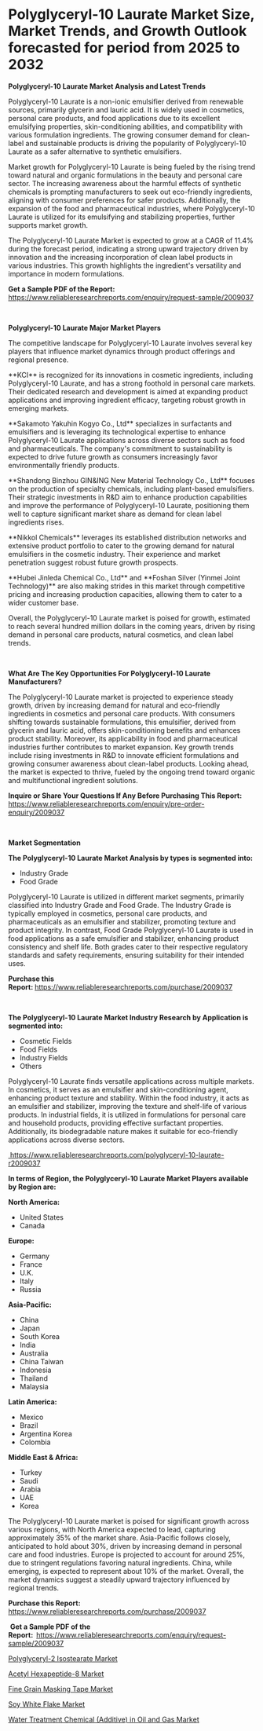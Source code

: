 <p><h1>Polyglyceryl-10 Laurate Market Size, Market Trends, and Growth Outlook forecasted for period from 2025 to 2032</h1></p><p><strong>Polyglyceryl-10 Laurate Market Analysis and Latest Trends</strong></p>
<p><p>Polyglyceryl-10 Laurate is a non-ionic emulsifier derived from renewable sources, primarily glycerin and lauric acid. It is widely used in cosmetics, personal care products, and food applications due to its excellent emulsifying properties, skin-conditioning abilities, and compatibility with various formulation ingredients. The growing consumer demand for clean-label and sustainable products is driving the popularity of Polyglyceryl-10 Laurate as a safer alternative to synthetic emulsifiers.</p><p>Market growth for Polyglyceryl-10 Laurate is being fueled by the rising trend toward natural and organic formulations in the beauty and personal care sector. The increasing awareness about the harmful effects of synthetic chemicals is prompting manufacturers to seek out eco-friendly ingredients, aligning with consumer preferences for safer products. Additionally, the expansion of the food and pharmaceutical industries, where Polyglyceryl-10 Laurate is utilized for its emulsifying and stabilizing properties, further supports market growth.</p><p>The Polyglyceryl-10 Laurate Market is expected to grow at a CAGR of 11.4% during the forecast period, indicating a strong upward trajectory driven by innovation and the increasing incorporation of clean label products in various industries. This growth highlights the ingredient's versatility and importance in modern formulations.</p></p>
<p><strong>Get a Sample PDF of the Report:&nbsp;</strong> <a href="https://www.reliableresearchreports.com/enquiry/request-sample/2009037?utm_campaign=48&utm_medium=2&utm_source=Github&utm_content=ia&utm_term=05022025&utm_id=polyglyceryl-10-laurate">https://www.reliableresearchreports.com/enquiry/request-sample/2009037</a></p>
<p>&nbsp;</p>
<p><strong>Polyglyceryl-10 Laurate Major Market Players</strong></p>
<p><p>The competitive landscape for Polyglyceryl-10 Laurate involves several key players that influence market dynamics through product offerings and regional presence.</p><p>**KCI** is recognized for its innovations in cosmetic ingredients, including Polyglyceryl-10 Laurate, and has a strong foothold in personal care markets. Their dedicated research and development is aimed at expanding product applications and improving ingredient efficacy, targeting robust growth in emerging markets.</p><p>**Sakamoto Yakuhin Kogyo Co., Ltd** specializes in surfactants and emulsifiers and is leveraging its technological expertise to enhance Polyglyceryl-10 Laurate applications across diverse sectors such as food and pharmaceuticals. The company's commitment to sustainability is expected to drive future growth as consumers increasingly favor environmentally friendly products.</p><p>**Shandong Binzhou GIN&ING New Material Technology Co., Ltd** focuses on the production of specialty chemicals, including plant-based emulsifiers. Their strategic investments in R&D aim to enhance production capabilities and improve the performance of Polyglyceryl-10 Laurate, positioning them well to capture significant market share as demand for clean label ingredients rises.</p><p>**Nikkol Chemicals** leverages its established distribution networks and extensive product portfolio to cater to the growing demand for natural emulsifiers in the cosmetic industry. Their experience and market penetration suggest robust future growth prospects.</p><p>**Hubei Jinleda Chemical Co., Ltd** and **Foshan Silver (Yinmei Joint Technology)** are also making strides in this market through competitive pricing and increasing production capacities, allowing them to cater to a wider customer base.</p><p>Overall, the Polyglyceryl-10 Laurate market is poised for growth, estimated to reach several hundred million dollars in the coming years, driven by rising demand in personal care products, natural cosmetics, and clean label trends.</p></p>
<p>&nbsp;</p>
<p><strong>What Are The Key Opportunities For Polyglyceryl-10 Laurate Manufacturers?</strong></p>
<p><p>The Polyglyceryl-10 Laurate market is projected to experience steady growth, driven by increasing demand for natural and eco-friendly ingredients in cosmetics and personal care products. With consumers shifting towards sustainable formulations, this emulsifier, derived from glycerin and lauric acid, offers skin-conditioning benefits and enhances product stability. Moreover, its applicability in food and pharmaceutical industries further contributes to market expansion. Key growth trends include rising investments in R&D to innovate efficient formulations and growing consumer awareness about clean-label products. Looking ahead, the market is expected to thrive, fueled by the ongoing trend toward organic and multifunctional ingredient solutions.</p></p>
<p><strong>Inquire or Share Your Questions If Any Before Purchasing This Report:</strong> <a href="https://www.reliableresearchreports.com/enquiry/pre-order-enquiry/2009037?utm_campaign=48&utm_medium=2&utm_source=Github&utm_content=ia&utm_term=05022025&utm_id=polyglyceryl-10-laurate">https://www.reliableresearchreports.com/enquiry/pre-order-enquiry/2009037</a></p>
<p>&nbsp;</p>
<p><strong>Market Segmentation</strong></p>
<p><strong>The Polyglyceryl-10 Laurate Market Analysis by types is segmented into:</strong></p>
<p><ul><li>Industry Grade</li><li>Food Grade</li></ul></p>
<p><p>Polyglyceryl-10 Laurate is utilized in different market segments, primarily classified into Industry Grade and Food Grade. The Industry Grade is typically employed in cosmetics, personal care products, and pharmaceuticals as an emulsifier and stabilizer, promoting texture and product integrity. In contrast, Food Grade Polyglyceryl-10 Laurate is used in food applications as a safe emulsifier and stabilizer, enhancing product consistency and shelf life. Both grades cater to their respective regulatory standards and safety requirements, ensuring suitability for their intended uses.</p></p>
<p><strong>Purchase this Report:&nbsp;</strong><a href="https://www.reliableresearchreports.com/purchase/2009037?utm_campaign=48&utm_medium=2&utm_source=Github&utm_content=ia&utm_term=05022025&utm_id=polyglyceryl-10-laurate">https://www.reliableresearchreports.com/purchase/2009037</a></p>
<p>&nbsp;</p>
<p><strong>The Polyglyceryl-10 Laurate Market Industry Research by Application is segmented into:</strong></p>
<p><ul><li>Cosmetic Fields</li><li>Food Fields</li><li>Industry Fields</li><li>Others</li></ul></p>
<p><p>Polyglyceryl-10 Laurate finds versatile applications across multiple markets. In cosmetics, it serves as an emulsifier and skin-conditioning agent, enhancing product texture and stability. Within the food industry, it acts as an emulsifier and stabilizer, improving the texture and shelf-life of various products. In industrial fields, it is utilized in formulations for personal care and household products, providing effective surfactant properties. Additionally, its biodegradable nature makes it suitable for eco-friendly applications across diverse sectors.</p></p>
<p><a href="https://www.reliableresearchreports.com/polyglyceryl-10-laurate-r2009037?utm_campaign=48&utm_medium=2&utm_source=Github&utm_content=ia&utm_term=05022025&utm_id=polyglyceryl-10-laurate">&nbsp;https://www.reliableresearchreports.com/polyglyceryl-10-laurate-r2009037</a></p>
<p><strong>In terms of Region, the Polyglyceryl-10 Laurate Market Players available by Region are:</strong></p>
<p>
    <p> <strong> North America: </strong>
        <ul>
            <li>United States</li>
            <li>Canada</li>
        </ul>
        </p> 
    <p> <strong> Europe: </strong>
        <ul>
            <li>Germany</li>
            <li>France</li>
            <li>U.K.</li>
            <li>Italy</li>
            <li>Russia</li>
        </ul>
        </p> 
    <p> <strong> Asia-Pacific: </strong>
        <ul>
            <li>China</li>
            <li>Japan</li>
            <li>South Korea</li>
            <li>India</li>
            <li>Australia</li>
            <li>China Taiwan</li>
            <li>Indonesia</li>
            <li>Thailand</li>
            <li>Malaysia</li>
        </ul>
        </p> 
    <p> <strong> Latin America: </strong>
        <ul>
            <li>Mexico</li>
            <li>Brazil</li>
            <li>Argentina Korea</li>
            <li>Colombia</li>
        </ul>
        </p> 
    <p> <strong> Middle East & Africa: </strong>
        <ul>
            <li>Turkey</li>
            <li>Saudi</li>
            <li>Arabia</li>
            <li>UAE</li>
            <li>Korea</li>
        </ul>
    </p>
    </p>
<p><p>The Polyglyceryl-10 Laurate market is poised for significant growth across various regions, with North America expected to lead, capturing approximately 35% of the market share. Asia-Pacific follows closely, anticipated to hold about 30%, driven by increasing demand in personal care and food industries. Europe is projected to account for around 25%, due to stringent regulations favoring natural ingredients. China, while emerging, is expected to represent about 10% of the market. Overall, the market dynamics suggest a steadily upward trajectory influenced by regional trends.</p></p>
<p><strong>Purchase this Report: </strong><a href="https://www.reliableresearchreports.com/purchase/2009037?utm_campaign=48&utm_medium=2&utm_source=Github&utm_content=ia&utm_term=05022025&utm_id=polyglyceryl-10-laurate">https://www.reliableresearchreports.com/purchase/2009037</a></p>
<p>&nbsp;<strong>Get a Sample PDF of the Report:&nbsp;&nbsp;</strong><a href="https://www.reliableresearchreports.com/enquiry/request-sample/2009037?utm_campaign=48&utm_medium=2&utm_source=Github&utm_content=ia&utm_term=05022025&utm_id=polyglyceryl-10-laurate">https://www.reliableresearchreports.com/enquiry/request-sample/2009037</a></p>
<p><strong></strong></p>
<p><p><a href="https://github.com/boysabotzoc/Market-Research-Report-List-1/blob/main/polyglyceryl-2-isostearate-market.md?utm_campaign=48&utm_medium=2&utm_source=Github&utm_content=ia&utm_term=05022025&utm_id=polyglyceryl-10-laurate">Polyglyceryl-2 Isostearate Market</a></p><p><a href="https://github.com/penecorodz74/Market-Research-Report-List-1/blob/main/acetyl-hexapeptide-8-market.md?utm_campaign=48&utm_medium=2&utm_source=Github&utm_content=ia&utm_term=05022025&utm_id=polyglyceryl-10-laurate">Acetyl Hexapeptide-8 Market</a></p><p><a href="https://github.com/aistraasinyo/Market-Research-Report-List-1/blob/main/fine-grain-masking-tape-market.md?utm_campaign=48&utm_medium=2&utm_source=Github&utm_content=ia&utm_term=05022025&utm_id=polyglyceryl-10-laurate">Fine Grain Masking Tape Market</a></p><p><a href="https://github.com/sadimsamid/Market-Research-Report-List-1/blob/main/soy-white-flake-market.md?utm_campaign=48&utm_medium=2&utm_source=Github&utm_content=ia&utm_term=05022025&utm_id=polyglyceryl-10-laurate">Soy White Flake Market</a></p><p><a href="https://github.com/ivetasyizhi/Market-Research-Report-List-1/blob/main/water-treatment-chemical-additive-in-oil-and-gas-market.md?utm_campaign=48&utm_medium=2&utm_source=Github&utm_content=ia&utm_term=05022025&utm_id=polyglyceryl-10-laurate">Water Treatment Chemical (Additive) in Oil and Gas Market</a></p></p>